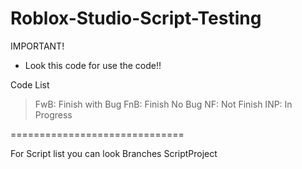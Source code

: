 # Roblox-Studio-Script-Testing
IMPORTANT!
- Look this code for use the code!!

Code List
> FwB: Finish with Bug
> FnB: Finish No Bug
> NF: Not Finish
> INP: In Progress

==============================

For Script list you can look Branches ScriptProject
